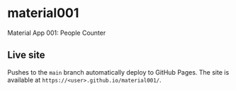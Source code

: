 # material001
Material App 001: People Counter

## Live site

Pushes to the `main` branch automatically deploy to GitHub Pages.
The site is available at `https://<user>.github.io/material001/`.
